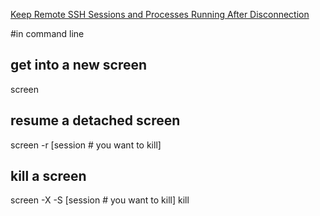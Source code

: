 [Keep Remote SSH Sessions and Processes Running After Disconnection](https://www.tecmint.com/keep-remote-ssh-sessions-running-after-disconnection/)

#in command line

## get into a new screen
screen

## resume a detached screen
screen -r [session # you want to kill]

## kill a screen
screen -X -S [session # you want to kill] kill

